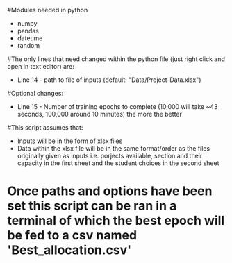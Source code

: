 #Modules needed in python

- numpy
- pandas
- datetime
- random


#The only lines that need changed within the python file (just right click and open in text editor) are:

- Line 14 - path to file of inputs (default: "Data/Project-Data.xlsx")

#Optional changes:

- Line 15 - Number of training epochs to complete (10,000 will take ~43 seconds, 100,000 around 10 minutes) the more the better

#This script assumes that:

- Inputs will be in the form of xlsx files
- Data within the xlsx file will be in the same format/order as the files originally given as inputs
		i.e. porjects available, section and their capacity in the first sheet and the student choices in the second sheet


# Once paths and options have been set this script can be ran in a terminal of which the best epoch will be fed to a csv named 'Best_allocation.csv'